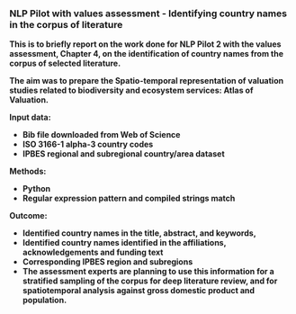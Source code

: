 ### <b>NLP Pilot  with values assessment - Identifying country names in the corpus of literature

This is to briefly report on the work done for NLP Pilot 2 with the values assessment, Chapter 4, on the identification of country names from the corpus of selected literature. 

The aim was to prepare the Spatio-temporal representation of valuation studies related to biodiversity and ecosystem services: Atlas of Valuation.

Input data: 
- Bib file downloaded from Web of Science 
- ISO 3166-1 alpha-3 country codes
- IPBES regional and subregional country/area dataset

Methods:
- Python 
- Regular expression pattern and compiled strings match

Outcome: 
- Identified country names in the title, abstract, and keywords, 
- Identified country names identified in the affiliations, acknowledgements and funding text 
- Corresponding IPBES region and subregions
- The assessment experts are planning to use this information for a stratified sampling of the corpus for deep literature review, and for spatiotemporal analysis against gross domestic product and population.

